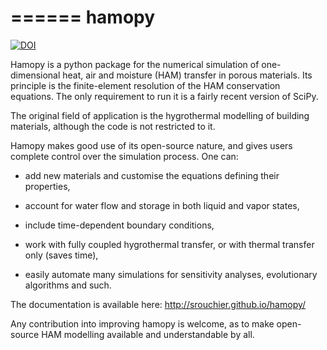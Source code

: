 ======
hamopy
======

[![DOI](https://zenodo.org/badge/11513/srouchier/hamopy.svg)](https://zenodo.org/badge/latestdoi/11513/srouchier/hamopy)

Hamopy is a python package for the numerical simulation of one-dimensional heat, air and moisture (HAM) transfer in porous materials. Its principle is the finite-element resolution of the HAM conservation equations. The only requirement to run it is a fairly recent version of SciPy.

The original field of application is the hygrothermal modelling of building materials, although the code is not restricted to it.

Hamopy makes good use of its open-source nature, and gives users complete control over the simulation process. One can:

* add new materials and customise the equations defining their properties,

* account for water flow and storage in both liquid and vapor states,

* include time-dependent boundary conditions,

* work with fully coupled hygrothermal transfer, or with thermal transfer only (saves time),

* easily automate many simulations for sensitivity analyses, evolutionary algorithms and such.

The documentation is available here: http://srouchier.github.io/hamopy/

Any contribution into improving hamopy is welcome, as to make open-source HAM modelling available and understandable by all.

